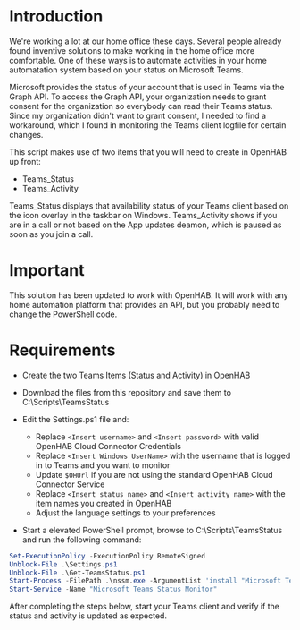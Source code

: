 # Introduction
We're working a lot at our home office these days. Several people already found inventive solutions to make working in the home office more comfortable. One of these ways is to automate activities in your home automatation system based on your status on Microsoft Teams.

Microsoft provides the status of your account that is used in Teams via the Graph API. To access the Graph API, your organization needs to grant consent for the organization so everybody can read their Teams status. Since my organization didn't want to grant consent, I needed to find a workaround, which I found in monitoring the Teams client logfile for certain changes.

This script makes use of two items that you will need to create in OpenHAB up front:
* Teams_Status
* Teams_Activity

Teams_Status displays that availability status of your Teams client based on the icon overlay in the taskbar on Windows. Teams_Activity shows if you are in a call or not based on the App updates deamon, which is paused as soon as you join a call.

# Important
This solution has been updated to work with OpenHAB. It will work with any home automation platform that provides an API, but you probably need to change the PowerShell code.

# Requirements
* Create the two Teams Items (Status and Activity) in OpenHAB

* Download the files from this repository and save them to C:\Scripts\TeamsStatus
* Edit the Settings.ps1 file and:
  * Replace `<Insert username>` and `<Insert password>` with valid OpenHAB Cloud Connector Credentials
  * Replace `<Insert Windows UserName>` with the username that is logged in to Teams and you want to monitor
  * Update `$OHUrl` if you are not using the standard OpenHAB Cloud Connector Service
  * Replace `<Insert status name>` and `<Insert activity name>` with the item names you created in OpenHAB
  * Adjust the language settings to your preferences
* Start a elevated PowerShell prompt, browse to C:\Scripts\TeamsStatus and run the following command:
```powershell
Set-ExecutionPolicy -ExecutionPolicy RemoteSigned
Unblock-File .\Settings.ps1
Unblock-File .\Get-TeamsStatus.ps1
Start-Process -FilePath .\nssm.exe -ArgumentList 'install "Microsoft Teams Status Monitor" "C:\Windows\System32\WindowsPowerShell\v1.0\powershell.exe" "-command "& { . C:\Scripts\TeamsStatus\Get-TeamsStatus.ps1 }"" ' -NoNewWindow -Wait
Start-Service -Name "Microsoft Teams Status Monitor"
```

After completing the steps below, start your Teams client and verify if the status and activity is updated as expected.
